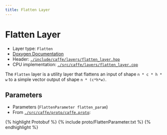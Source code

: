```yaml
---
title: Flatten Layer
---
```


# Flatten Layer

* Layer type: `Flatten`
* [Doxygen Documentation](http://caffe.berkeleyvision.org/doxygen/classcaffe_1_1FlattenLayer.html)
* Header: [`./include/caffe/layers/flatten_layer.hpp`](https://github.com/BVLC/caffe/blob/master/include/caffe/layers/flatten_layer.hpp)
* CPU implementation: [`./src/caffe/layers/flatten_layer.cpp`](https://github.com/BVLC/caffe/blob/master/src/caffe/layers/flatten_layer.cpp)

The `Flatten` layer is a utility layer that flattens an input of shape `n * c * h * w` to a simple vector output of shape `n * (c*h*w)`.

## Parameters

* Parameters (`FlattenParameter flatten_param`)
* From [`./src/caffe/proto/caffe.proto`](https://github.com/BVLC/caffe/blob/master/src/caffe/proto/caffe.proto):

{% highlight Protobuf %}
{% include proto/FlattenParameter.txt %}
{% endhighlight %}
